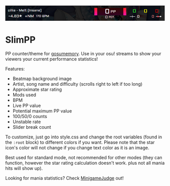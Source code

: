 ![](Untitled.png)

# SlimPP

PP counter/theme for [gosumemory](https://github.com/l3lackShark/gosumemory). Use in your osu! streams to show your viewers your current performance statistics!

Features:

- Beatmap background image
- Artist, song name and difficulty (scrolls right to left if too long)
- Approximate star rating
- Mods used
- BPM
- Live PP value
- Potential maximum PP value
- 100/50/0 counts
- Unstable rate
- Slider break count

To customize, just go into style.css and change the root variables (found in the `:root` block) to different colors if you want. Please note that the star icon's color will not change if you change text color as it is an image.

Best used for standard mode, not recommended for other modes (they can function, however the star rating calculation doesn't work. plus not all mania hits will show up).

Looking for mania statistics? Check [MinigameJudge](https://github.com/vysiondev/MinigameJudge) out!
